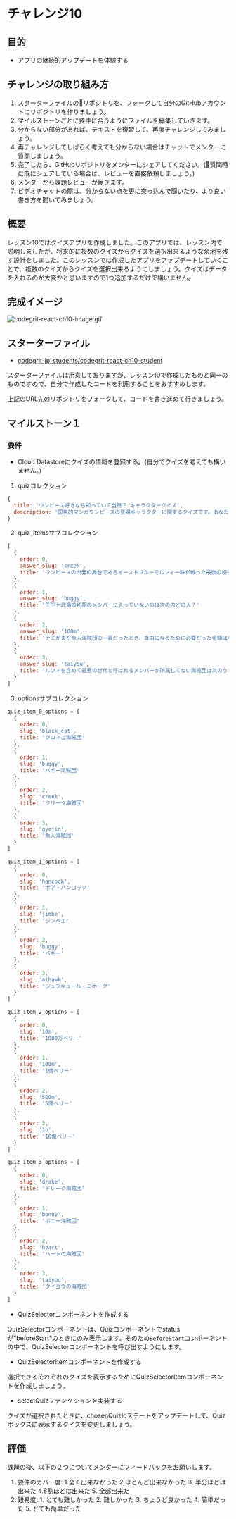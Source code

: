 # チャレンジ10

## 目的

- アプリの継続的アップデートを体験する

## チャレンジの取り組み方

1. スターターファイルのリポジトリを、フォークして自分のGitHubアカウントにリポジトリを作りましょう。
2. マイルストーンごとに要件に合うようにファイルを編集していきます。
3. 分からない部分があれば、テキストを復習して、再度チャレンジしてみましょう。
4. 再チャレンジしてしばらく考えても分からない場合はチャットでメンターに質問しましょう。
5. 完了したら、GitHubリポジトリをメンターにシェアしてください。(質問時に既にシェアしている場合は、レビューを直接依頼しましょう。)
6. メンターから課題レビューが届きます。
7. ビデオチャットの際は、分からない点を更に突っ込んで聞いたり、より良い書き方を聞いてみましょう。

## 概要

レッスン10ではクイズアプリを作成しました。このアプリでは、レッスン内で説明しましたが、将来的に複数のクイズからクイズを選択出来るような余地を残す設計をしました。このレッスンでは作成したアプリをアップデートしていくことで、複数のクイズからクイズを選択出来るようにしましょう。クイズはデータを入れるのが大変かと思いますので1つ追加するだけで構いません。

## 完成イメージ

![codegrit-react-ch10-image.gif](https://firebasestorage.googleapis.com/v0/b/codegrit-images.appspot.com/o/codegrit-react%2FLesson10%2Fcodegrit-react-ch10-image.gif?alt=media&token=97d1f54b-1e00-4c49-ba15-c3aa73033961)

## スターターファイル

- [codegrit-jp-students/codegrit-react-ch10-student](https://github.com/codegrit-jp-students/codegrit-react-ch10-student)

スターターファイルは用意しておりますが、レッスン10で作成したものと同一のものですので、自分で作成したコードを利用することをおすすめします。

上記のURL先のリポジトリをフォークして、コードを書き進めて行きましょう。

## マイルストーン１

### 要件

- Cloud Datastoreにクイズの情報を登録する。(自分でクイズを考えても構いません。)

1. quizコレクション

```js
{
  title: 'ワンピース好きなら知っていて当然？ キャラクタークイズ',
  description: '国民的マンガワンピースの登場キャラクターに関するクイズです。あなたは全問解けるかな？'
}
```

2. quiz_itemsサブコレクション

```js
[
  {
    order: 0,
    answer_slug: 'creek',
    title: 'ワンピースの出発の舞台であるイーストブルーでルフィ一味が戦った最後の相手は？'
  },
  {
    order: 1,
    answer_slug: 'buggy',
    title: '王下七武海の初期のメンバーに入っていないのは次の内どの人？'
  },
  {
    order: 2,
    answer_slug: '100m',
    title: 'ナミがまだ魚人海賊団の一員だったとき、自由になるために必要だった金額はいくら？'
  },
  {
    order: 3,
    answer_slug: 'taiyou',
    title: 'ルフィを含めて最悪の世代と呼ばれるメンバーが所属してない海賊団は次のうちどれ？'
  }
]
```

3. optionsサブコレクション

```js
quiz_item_0_options = [
  {
    order: 0,
    slug: 'black_cat',
    title: 'クロネコ海賊団'
  },
  {
    order: 1,
    slug: 'buggy',
    title: 'バギー海賊団'
  },
  {
    order: 2,
    slug: 'creek',
    title: 'クリーク海賊団'
  },
  {
    order: 3,
    slug: 'gyojin',
    title: '魚人海賊団'
  }
]

quiz_item_1_options = [
  {
    order: 0,
    slug: 'hancock',
    title: 'ボア・ハンコック'
  },
  {
    order: 1,
    slug: 'jimbe',
    title: 'ジンベエ'
  },
  {
    order: 2,
    slug: 'buggy',
    title: 'バギー'
  },
  {
    order: 3,
    slug: 'mihawk',
    title: 'ジュラキュール・ミホーク'
  }
]

quiz_item_2_options = [
  {
    order: 0,
    slug: '10m',
    title: '1000万ベリー'
  },
  {
    order: 1,
    slug: '100m',
    title: '1億ベリー'
  },
  {
    order: 2,
    slug: '500m',
    title: '5億ベリー'
  },
  {
    order: 3,
    slug: '1b',
    title: '10億ベリー'
  }
]

quiz_item_3_options = [
  {
    order: 0,
    slug: 'drake',
    title: 'ドレーク海賊団'
  },
  {
    order: 1,
    slug: 'bonny',
    title: 'ボニー海賊団'
  },
  {
    order: 2,
    slug: 'heart',
    title: 'ハートの海賊団'
  },
  {
    order: 3,
    slug: 'taiyou',
    title: 'タイヨウの海賊団'
  }
]
```

- QuizSelectorコンポーネントを作成する

QuizSelectorコンポーネントは、Quizコンポーネントでstatusが"beforeStart"のときにのみ表示します。そのため`BeforeStart`コンポーネントの中で、QuizSelectorコンポーネントを呼び出すようにします。

- QuizSelectorItemコンポーネントを作成する

選択できるそれぞれのクイズを表示するためにQuizSelectorItemコンポーネントを作成しましょう。

- selectQuizファンクションを実装する

クイズが選択されたときに、chosenQuizIdステートをアップデートして、Quizボックスに表示するクイズを変更しましょう。


## 評価

課題の後、以下の２つについてメンターにフィードバックをお願いします。

1. 要件のカバー度: 1.全く出来なかった 2.ほとんど出来なかった 3. 半分ほどは出来た 4.8割ほどは出来た 5. 全部出来た
2. 難易度: 1. とても難しかった 2. 難しかった 3. ちょうど良かった 4. 簡単だった 5. とても簡単だった
